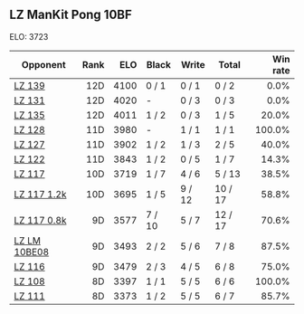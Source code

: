 ## LZ ManKit Pong 10BF ##

ELO: 3723

Opponent | Rank | ELO | Black | Write | Total | Win rate
---------|-----:|----:|-------|-------|-------|-------:
[LZ 139](LZ%20139.md) | 12D | 4100 | 0 / 1 | 0 / 1 | 0 / 2 | 0.0%
[LZ 131](LZ%20131.md) | 12D | 4020 | - | 0 / 3 | 0 / 3 | 0.0%
[LZ 135](LZ%20135.md) | 12D | 4011 | 1 / 2 | 0 / 3 | 1 / 5 | 20.0%
[LZ 128](LZ%20128.md) | 11D | 3980 | - | 1 / 1 | 1 / 1 | 100.0%
[LZ 127](LZ%20127.md) | 11D | 3902 | 1 / 2 | 1 / 3 | 2 / 5 | 40.0%
[LZ 122](LZ%20122.md) | 11D | 3843 | 1 / 2 | 0 / 5 | 1 / 7 | 14.3%
[LZ 117](LZ%20117.md) | 10D | 3719 | 1 / 7 | 4 / 6 | 5 / 13 | 38.5%
[LZ 117 1.2k](LZ%20117%201.2k.md) | 10D | 3695 | 1 / 5 | 9 / 12 | 10 / 17 | 58.8%
[LZ 117 0.8k](LZ%20117%200.8k.md) | 9D | 3577 | 7 / 10 | 5 / 7 | 12 / 17 | 70.6%
[LZ LM 10BE08](LZ%20LM%2010BE08.md) | 9D | 3493 | 2 / 2 | 5 / 6 | 7 / 8 | 87.5%
[LZ 116](LZ%20116.md) | 9D | 3479 | 2 / 3 | 4 / 5 | 6 / 8 | 75.0%
[LZ 108](LZ%20108.md) | 8D | 3397 | 1 / 1 | 5 / 5 | 6 / 6 | 100.0%
[LZ 111](LZ%20111.md) | 8D | 3373 | 1 / 2 | 5 / 5 | 6 / 7 | 85.7%
